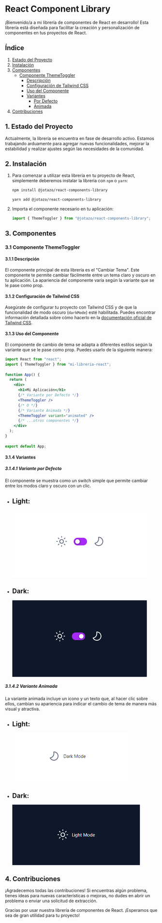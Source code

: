 # React Component Library

¡Bienvenido/a a mi librería de componentes de React en desarrollo! Esta librería está diseñada para facilitar la creación y personalización de componentes en tus proyectos de React.

## Índice

1. [Estado del Proyecto](#estado-del-proyecto)
2. [Instalación](#instalación)
3. [Componentes](#componentes)
   - [Componente ThemeToggler](#componente-theme-toggler)
     - [Descripción](#descripción)
     - [Configuración de Tailwind CSS](#configuración-de-tailwind-css)
     - [Uso del Componente](#uso-del-componente)
     - [Variantes](#variantes)
       - [Por Defecto](#variante-por-defecto)
       - [Animada](#variante-animada)
4. [Contribuciones](#contribuciones)

## 1. Estado del Proyecto

Actualmente, la librería se encuentra en fase de desarrollo activo. Estamos trabajando arduamente para agregar nuevas funcionalidades, mejorar la estabilidad y realizar ajustes según las necesidades de la comunidad.

## 2. Instalación

1. Para comenzar a utilizar esta librería en tu proyecto de React, simplemente deberemos instalar la libreria con `npm` o `yarn`:

   ```bash
   npm install @jotazo/react-components-library
   ```

   ```bash
   yarn add @jotazo/react-components-library
   ```

2. Importa el componente necesario en tu aplicación:

   ```jsx
   import { ThemeToggler } from "@jotazo/react-components-library";
   ```

## 3. Componentes

### 3.1 Componente ThemeToggler

#### 3.1.1 Descripción

El componente principal de esta librería es el "Cambiar Tema". Este componente te permite cambiar fácilmente entre un tema claro y oscuro en tu aplicación. La apariencia del componente varía según la variante que se le pase como prop.

#### 3.1.2 Configuración de Tailwind CSS

Asegúrate de configurar tu proyecto con Tailwind CSS y de que la funcionalidad de modo oscuro (`darkMode`) esté habilitada. Puedes encontrar información detallada sobre cómo hacerlo en la [documentación oficial de Tailwind CSS](https://tailwindcss.com/docs/dark-mode).

#### 3.1.3 Uso del Componente

El componente de cambio de tema se adapta a diferentes estilos según la variante que se le pase como prop. Puedes usarlo de la siguiente manera:

```jsx
import React from "react";
import { ThemeToggler } from "mi-libreria-react";

function App() {
  return (
    <div>
      <h1>Mi Aplicación</h1>
      {/* Variante por Defecto */}
      <ThemeToggler />
      {/* O */}
      {/* Variante Animada */}
      <ThemeToggler variant="animated" />
      {/* ...otros componentes */}
    </div>
  );
}

export default App;
```
#### 3.1.4 Variantes

##### 3.1.4.1 Variante por Defecto

El componente se muestra como un switch simple que permite cambiar entre los modos claro y oscuro con un clic.

- ## Light:
  ![ThemeToggler-ClassicLight][ThemeToggler-ClassicLight]
- ## Dark:
  ![ThemeToggler-ClassicDark][ThemeToggler-ClassicDark]

##### 3.1.4.2 Variante Animada

La variante animada incluye un icono y un texto que, al hacer clic sobre ellos, cambian su apariencia para indicar el cambio de tema de manera más visual y atractiva.

- ## Light:
  ![ThemeToggler-AnimatedLight][ThemeToggler-AnimatedLight]
- ## Dark:
  ![ThemeToggler-AnimatedDark][ThemeToggler-AnimatedDark]

## 4. Contribuciones

¡Agradecemos todas las contribuciones! Si encuentras algún problema, tienes ideas para nuevas características o mejoras, no dudes en abrir un problema o enviar una solicitud de extracción.

Gracias por usar nuestra librería de componentes de React. ¡Esperamos que sea de gran utilidad para tu proyecto!

<!-- Screenshots -->

[ThemeToggler-ClassicLight]: ./screenshots/ThemeToggler/ClassicLight.png
[ThemeToggler-ClassicDark]: ./screenshots/ThemeToggler/ClassicDark.png
[ThemeToggler-AnimatedLight]: ./screenshots/ThemeToggler/AnimatedLight.png
[ThemeToggler-AnimatedDark]: ./screenshots/ThemeToggler/AnimatedDark.png
